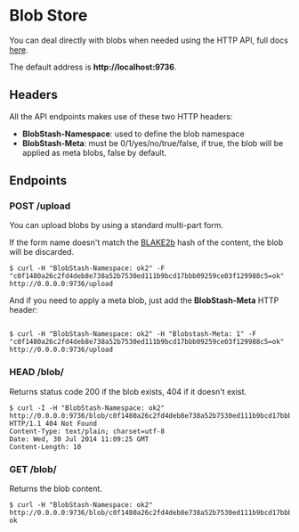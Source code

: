# Blob Store

You can deal directly with blobs when needed using the HTTP API, full docs [here](docs/blobstore.md).

The default address is **http://localhost:9736**.

## Headers

All the API endpoints makes use of these two HTTP headers:

- **BlobStash-Namespace**: used to define the blob namespace
- **BlobStash-Meta**: must be 0/1/yes/no/true/false, if true, the blob will be applied as meta blobs, false by default.

## Endpoints

### POST /upload

You can upload blobs by using a standard multi-part form.

If the form name doesn't match the [BLAKE2b](https://blake2.net) hash of the content, the blob will be discarded.

```console
$ curl -H "BlobStash-Namespace: ok2" -F "c0f1480a26c2fd4deb8e738a52b7530ed111b9bcd17bbb09259ce03f129988c5=ok" http://0.0.0.0:9736/upload
```

And if you need to apply a meta blob, just add the **BlobStash-Meta** HTTP header:

```console

$ curl -H "BlobStash-Namespace: ok2" -H "Blobstash-Meta: 1" -F "c0f1480a26c2fd4deb8e738a52b7530ed111b9bcd17bbb09259ce03f129988c5=ok" http://0.0.0.0:9736/upload
```

### HEAD /blob/<hash>

Returns status code 200 if the blob exists, 404 if it doesn't exist.

```console
$ curl -I -H "BlobStash-Namespace: ok2" http://0.0.0.0:9736/blob/c0f1480a26c2fd4deb8e738a52b7530ed111b9bcd17bbb09259ce03f129988c7
HTTP/1.1 404 Not Found
Content-Type: text/plain; charset=utf-8
Date: Wed, 30 Jul 2014 11:09:25 GMT
Content-Length: 10
```

### GET /blob/<hash>

Returns the blob content.

```console
$ curl -H "BlobStash-Namespace: ok2" http://0.0.0.0:9736/blob/c0f1480a26c2fd4deb8e738a52b7530ed111b9bcd17bbb09259ce03f129988c5
ok
```
